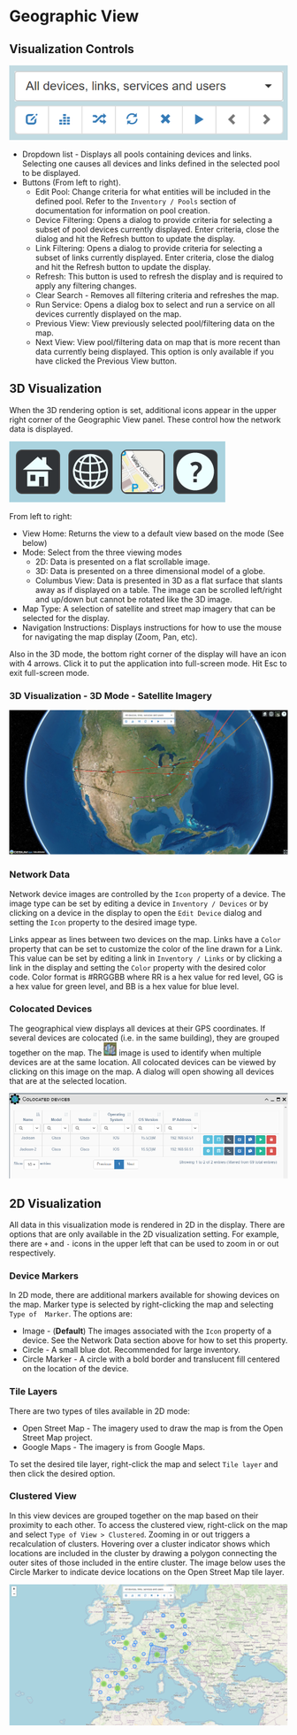 
# Geographic View

## Visualization Controls

![Main Controls](../_static/visualization/controls_1.png)

- Dropdown list - Displays all pools containing devices and links. Selecting
one causes all devices and links defined in the selected pool to be displayed.
- Buttons (From left to right).
    - Edit Pool: Change criteria for what entities will be included in the
      defined pool.  Refer to the `Inventory / Pools` section of documentation
      for information on pool creation.
    - Device Filtering: Opens a dialog to provide criteria for selecting a
      subset of pool devices currently displayed.  Enter criteria, close the
      dialog and hit the Refresh button to update the display.
    - Link Filtering: Opens a dialog to provide criteria for selecting a subset
      of links currently displayed.  Enter criteria, close the dialog and hit
      the Refresh button to update the display.
    - Refresh: This button is used to refresh the display and is required 
      to apply any filtering changes.
    - Clear Search - Removes all filtering criteria and refreshes the map.
    - Run Service: Opens a dialog box to select and run a service on all
      devices currently displayed on the map.
    - Previous View: View previously selected pool/filtering data on the map.
    - Next View: View pool/filtering data on map that is more recent than data
      currently being displayed. This option is only available if you have
      clicked the Previous View button.

## 3D Visualization

When the 3D rendering option is set, additional icons appear in the upper 
right corner of the Geographic View panel.  These control how the network data
is displayed.

![Secondary Controls](../_static/visualization/controls_2.png)

From left to right:

- View Home: Returns the view to a default view based on the mode (See below)
- Mode: Select from the three viewing modes
    - 2D: Data is presented on a flat scrollable image.
    - 3D: Data is presented on a three dimensional model of a globe.
    - Columbus View: Data is presented in 3D as a flat surface that slants away
      as if displayed on a table. The image can be scrolled left/right and
      up/down but cannot be rotated like the 3D image.
- Map Type: A selection of satellite and street map imagery that can be selected
  for the display.
- Navigation Instructions: Displays instructions for how to use the mouse for
  navigating the map display (Zoom, Pan, etc).

Also in the 3D mode, the bottom right corner of the display will have an icon
with 4 arrows.  Click it to put the application into full-screen mode.  Hit Esc
to exit full-screen mode.


### 3D Visualization - 3D Mode - Satellite Imagery

![3D Network Map](../_static/visualization/network_view_3d.png)


### Network Data 

Network device images are controlled by the `Icon` 
property of a device. The image type can be set by editing a device in 
`Inventory / Devices` or by clicking on a device in the display to open the 
`Edit Device` dialog and setting the `Icon` property to the desired image type. 

Links appear as lines between two devices on the map. Links have a `Color` 
property that can be set to customize the color of the line drawn for a Link.
This value can be set by editing a link in `Inventory / Links` or by clicking a
link in the display and setting the `Color` property with the desired color 
code. Color format is #RRGGBB where RR is a hex value for red level, GG is a
hex value for green level, and BB is a hex value for blue level.


### Colocated Devices

The geographical view displays all devices at their GPS coordinates. If
several devices are colocated (i.e. in the same building), they are grouped
together on the map. The ![Colocated Devices Image](../_static/visualization/colo_devices_image.png)
image is used to identify when multiple devices are at the same location.
All colocated devices can be viewed by clicking on this image on the map.
A dialog will open showing all devices that are at the selected location.

![Colocated Devices](../_static/visualization/colocated_devices.png)


## 2D Visualization

All data in this visualization mode is rendered in 2D in the display. There are
options that are only available in the 2D visualization setting.  For example, 
there are `+` and `-` icons in the upper left that can be used to zoom
in or out respectively.


### Device Markers

In 2D mode, there are additional markers available for showing devices on the 
map.  Marker type is selected by right-clicking the map and selecting `Type of 
Marker`. The options are:

- Image - (**Default**) The images associated with the `Icon` property of a
  device.  See the Network Data section above for how to set this property.
- Circle - A small blue dot. Recommended for large inventory.
- Circle Marker - A circle with a bold border and translucent fill centered on
  the location of the device. 


### Tile Layers

There are two types of tiles available in 2D mode:

- Open Street Map - The imagery used to draw the map is from the Open Street
  Map project.
- Google Maps - The imagery is from Google Maps.

To set the desired tile layer, right-click the map and select `Tile layer` and
then click the desired option.


### Clustered View

In this view devices are grouped together on the map based on their 
proximity to each other. To access the clustered view, right-click on the
map and select `Type of View > Clustered`. Zooming in or out triggers a 
recalculation of clusters. Hovering over a cluster indicator shows which 
locations are included in the cluster by drawing a polygon connecting the outer
sites of those included in the entire cluster. The image below uses the Circle
Marker to indicate device locations on the Open Street Map tile layer.

![Clustered View](../_static/visualization/clustered_view.png)





